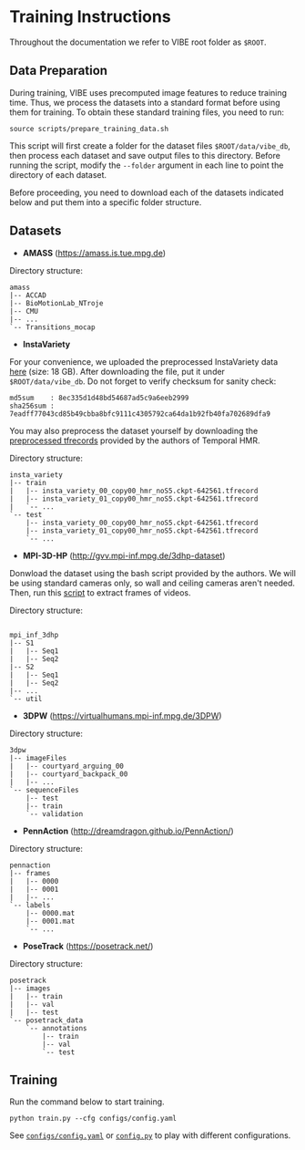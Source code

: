 # Training Instructions

Throughout the documentation we refer to VIBE root folder as `$ROOT`.

## Data Preparation
During training, VIBE uses precomputed image features to reduce training time. Thus, we process the datasets into a
standard format before using them for training. To obtain these standard training files, you need to run:

```shell script
source scripts/prepare_training_data.sh
```

This script will first create a folder for the dataset files `$ROOT/data/vibe_db`, then process each dataset and save
output files to this directory. Before running the script, modify the `--folder` argument in each line to point the
directory of each dataset.

Before proceeding, you need to download each of the datasets indicated
below and put them into a specific folder structure.

## Datasets

- **AMASS** (https://amass.is.tue.mpg.de)

Directory structure:

```shell script
amass
|-- ACCAD
|-- BioMotionLab_NTroje
|-- CMU
|-- ...
`-- Transitions_mocap
```

- **InstaVariety**

For your convenience, we uploaded the preprocessed InstaVariety data 
[here](https://owncloud.tuebingen.mpg.de/index.php/s/MKLnHtPjwn24y9C) (size: 18 GB). 
After downloading the file, put it under
`$ROOT/data/vibe_db`. Do not forget to verify checksum for sanity check: 
```
md5sum    : 8ec335d1d48bd54687ad5c9a6eeb2999
sha256sum : 7eadff77043cd85b49cbba8bfc9111c4305792ca64da1b92fb40fa702689dfa9
```

You may also preprocess the dataset yourself by downloading the 
[preprocessed tfrecords](https://github.com/akanazawa/human_dynamics/blob/master/doc/insta_variety.md#pre-processed-tfrecords) 
provided by the authors of Temporal HMR.

Directory structure:
```shell script
insta_variety
|-- train
|   |-- insta_variety_00_copy00_hmr_noS5.ckpt-642561.tfrecord
|   |-- insta_variety_01_copy00_hmr_noS5.ckpt-642561.tfrecord
|   `-- ...
`-- test
    |-- insta_variety_00_copy00_hmr_noS5.ckpt-642561.tfrecord
    |-- insta_variety_01_copy00_hmr_noS5.ckpt-642561.tfrecord
    `-- ...
```

- **MPI-3D-HP** (http://gvv.mpi-inf.mpg.de/3dhp-dataset)

Donwload the dataset using the bash script provided by the authors. We will be using standard cameras only, so wall and ceiling
cameras aren't needed. Then, run this 
[script](https://gist.github.com/mkocabas/cc6fe78aac51f97859e45f46476882b6) to extract frames of videos.

Directory structure:
```shell script

mpi_inf_3dhp
|-- S1
|   |-- Seq1
|   |-- Seq2
|-- S2
|   |-- Seq1
|   |-- Seq2
|-- ...
`-- util
```

- **3DPW** (https://virtualhumans.mpi-inf.mpg.de/3DPW)

Directory structure: 
```shell script
3dpw
|-- imageFiles
|   |-- courtyard_arguing_00
|   |-- courtyard_backpack_00
|   |-- ...
`-- sequenceFiles
    |-- test
    |-- train
    `-- validation
```

- **PennAction** (http://dreamdragon.github.io/PennAction/)

Directory structure: 
```shell script
pennaction
|-- frames
|   |-- 0000
|   |-- 0001
|   |-- ...
`-- labels
    |-- 0000.mat
    |-- 0001.mat
    `-- ...
```

- **PoseTrack** (https://posetrack.net/)

Directory structure: 
```shell script
posetrack
|-- images
|   |-- train
|   |-- val
|   |-- test
`-- posetrack_data
    `-- annotations
        |-- train
        |-- val
        `-- test
```



## Training
Run the command below to start training.

```shell script
python train.py --cfg configs/config.yaml
```

See [`configs/config.yaml`](configs/config.yaml) or [`config.py`](lib/core/config.py) to 
play with different configurations.
